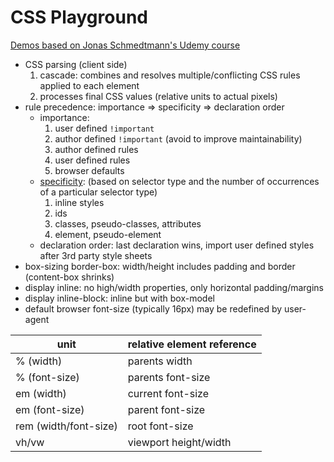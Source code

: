 # CSS Playground

[Demos based on Jonas Schmedtmann's Udemy course](https://www.udemy.com/course/advanced-css-and-sass/)

- CSS parsing (client side)
  1. cascade: combines and resolves multiple/conflicting CSS rules applied to each element
  1. processes final CSS values (relative units to actual pixels)
- rule precedence: importance => specificity => declaration order
  - importance:
    1. user defined `!important`
    1. author defined `!important` (avoid to improve maintainability)
    1. author defined rules
    1. user defined rules
    1. browser defaults
  - [specificity](https://developer.mozilla.org/en-US/docs/Web/CSS/Specificity): (based on selector type and the number of occurrences of a particular selector type)
    1. inline styles
    1. ids
    1. classes, pseudo-classes, attributes
    1. element, pseudo-element
  - declaration order: last declaration wins, import user defined styles after 3rd party style sheets
- box-sizing border-box: width/height includes padding and border (content-box shrinks)
- display inline: no high/width properties, only horizontal padding/margins
- display inline-block: inline but with box-model
- default browser font-size (typically 16px) may be redefined by user-agent

| unit                  | relative element reference |
| --------------------- | -------------------------- |
| % (width)             | parents width              |
| % (font-size)         | parents font-size          |
| em (width)            | current font-size          |
| em (font-size)        | parent font-size           |
| rem (width/font-size) | root font-size             |
| vh/vw                 | viewport height/width      |

